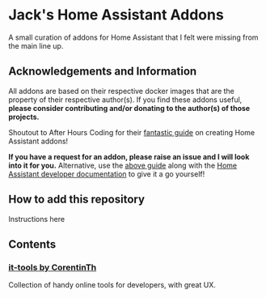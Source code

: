 # Jack's Home Assistant Addons
A small curation of addons for Home Assistant that I felt were missing from the main line up.

## Acknowledgements and Information
All addons are based on their respective docker images that are the property of their respective author(s). If you find these addons useful, **please consider contributing and/or donating to the author(s) of those projects.**

Shoutout to After Hours Coding for their [fantastic guide](https://afterhourscoding.wordpress.com/2023/01/21/making-your-own-home-assistant-add-on/) on creating Home Assistant addons!

**If you have a request for an addon, please raise an issue and I will look into it for you.** Alternative, use the [above guide](https://afterhourscoding.wordpress.com/2023/01/21/making-your-own-home-assistant-add-on/) along with the [Home Assistant developer documentation](https://developers.home-assistant.io/docs/add-ons/tutorial/) to give it a go yourself!

## How to add this repository
Instructions here
## Contents
### [it-tools by CorentinTh](https://github.com/CorentinTh/it-tools)
Collection of handy online tools for developers, with great UX.
